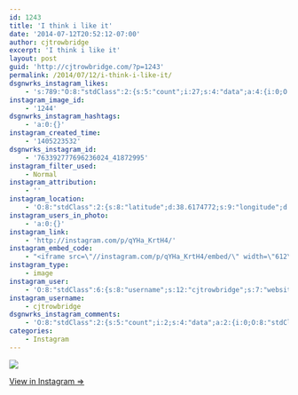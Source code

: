 ```yaml
---
id: 1243
title: 'I think i like it'
date: '2014-07-12T20:52:12-07:00'
author: cjtrowbridge
excerpt: 'I think i like it'
layout: post
guid: 'http://cjtrowbridge.com/?p=1243'
permalink: /2014/07/12/i-think-i-like-it/
dsgnwrks_instagram_likes:
    - 's:789:"O:8:"stdClass":2:{s:5:"count";i:27;s:4:"data";a:4:{i:0;O:8:"stdClass":4:{s:8:"username";s:9:"advntrone";s:15:"profile_picture";s:106:"https://igcdn-photos-d-a.akamaihd.net/hphotos-ak-xap1/t51.2885-19/1515114_1074827209209739_577056619_a.jpg";s:2:"id";s:9:"449664256";s:9:"full_name";s:10:"Juan Avila";}i:1;O:8:"stdClass":4:{s:8:"username";s:12:"gods_butcher";s:15:"profile_picture";s:108:"https://igcdn-photos-g-a.akamaihd.net/hphotos-ak-xpa1/t51.2885-19/10502559_1589986997900134_1329113515_a.jpg";s:2:"id";s:9:"302191753";s:9:"full_name";s:4:"Marc";}i:2;O:8:"stdClass":4:{s:8:"username";s:7:"k1ngb0b";s:15:"profile_picture";s:108:"https://igcdn-photos-e-a.akamaihd.net/hphotos-ak-xaf1/t51.2885-19/10831779_1658994084327468_1716944112_a.jpg";s:2:"id";s:9:"327315565";s:9:"full_name";s:8:"";'
instagram_image_id:
    - '1244'
dsgnwrks_instagram_hashtags:
    - 'a:0:{}'
instagram_created_time:
    - '1405223532'
dsgnwrks_instagram_id:
    - '763392777696236024_41872995'
instagram_filter_used:
    - Normal
instagram_attribution:
    - ''
instagram_location:
    - 'O:8:"stdClass":2:{s:8:"latitude";d:38.6174772;s:9:"longitude";d:-121.5200747;}'
instagram_users_in_photo:
    - 'a:0:{}'
instagram_link:
    - 'http://instagram.com/p/qYHa_KrtH4/'
instagram_embed_code:
    - "<iframe src=\"//instagram.com/p/qYHa_KrtH4/embed/\" width=\"612\" height=\"710\" frameborder=\"0\" scrolling=\"no\" allowtransparency=\"true\"></iframe>\n"
instagram_type:
    - image
instagram_user:
    - 'O:8:"stdClass":6:{s:8:"username";s:12:"cjtrowbridge";s:7:"website";s:0:"";s:15:"profile_picture";s:103:"https://igcdn-photos-f-a.akamaihd.net/hphotos-ak-xpa1/t51.2885-19/925559_452430704897917_67836701_a.jpg";s:9:"full_name";s:13:"CJ Trowbridge";s:3:"bio";s:0:"";s:2:"id";s:8:"41872995";}'
instagram_username:
    - cjtrowbridge
dsgnwrks_instagram_comments:
    - 'O:8:"stdClass":2:{s:5:"count";i:2;s:4:"data";a:2:{i:0;O:8:"stdClass":4:{s:12:"created_time";s:10:"1405237246";s:4:"text";s:2:":)";s:4:"from";O:8:"stdClass":4:{s:8:"username";s:9:"advntrone";s:15:"profile_picture";s:106:"https://igcdn-photos-d-a.akamaihd.net/hphotos-ak-xap1/t51.2885-19/1515114_1074827209209739_577056619_a.jpg";s:2:"id";s:9:"449664256";s:9:"full_name";s:10:"Juan Avila";}s:2:"id";s:18:"763507820274307478";}i:1;O:8:"stdClass":4:{s:12:"created_time";s:10:"1407982840";s:4:"text";s:53:"You are gorgeous. And I could get lost in those eyes.";s:4:"from";O:8:"stdClass":4:{s:8:"username";s:9:"aquamatey";s:15:"profile_picture";s:107:"https://igcdn-photos-b-a.akamaihd.net/hphotos-ak-xpa1/t51.2885-19/1168924_1545277322374505_1429730127_a.jpg";s:2:"id";s:9:"178804699";s:9:"full_name";s:11:"Andrew Mote";}s:2:"id";s:18:"786539533887787416";}}}'
categories:
    - Instagram
---
```


[![](http://blog.cjtrowbridge.com/wp-content/uploads/2014/07/10326470_873740215986923_875826444_n.jpg)](http://instagram.com/p/qYHa_KrtH4/)

[View in Instagram ⇒](http://instagram.com/p/qYHa_KrtH4/)
